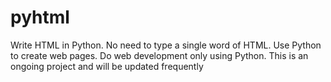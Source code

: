 # pyhtml
Write HTML in Python. No need to type a single word of HTML. Use Python to create web pages. Do web development only using Python. This is an ongoing project and will be updated frequently
